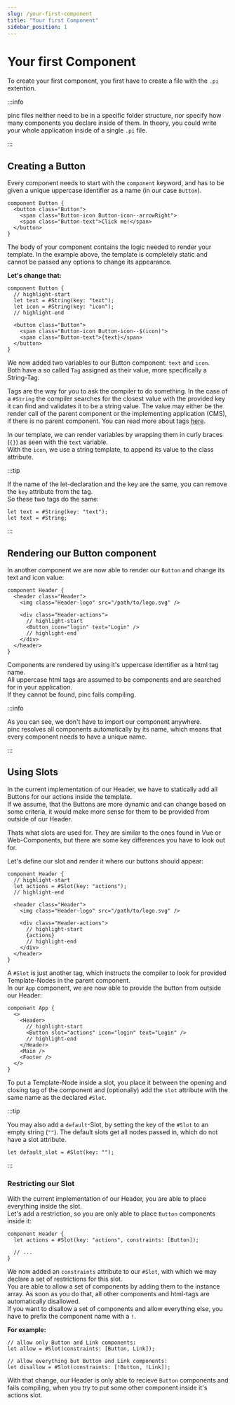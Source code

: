```yaml
---
slug: /your-first-component
title: "Your first Component"
sidebar_position: 1
---
```


# Your first Component

To create your first component, you first have to create a file with the `.pi` extention.

:::info

pinc files neither need to be in a specific folder structure, nor specify how many components you declare inside of
them. In theory, you could write your whole application inside of a single `.pi` file.

:::

## Creating a Button

Every component needs to start with the `component` keyword, and has to be given a unique uppercase identifier as a name
(in our case `Button`).

```pi title="Button.pi" showLineNumbers
component Button {
  <button class="Button">
    <span class="Button-icon Button-icon--arrowRight">
    <span class="Button-text">Click me!</span>
  </button>
}
```

The body of your component contains the logic needed to render your template. In the example above, the template is
completely static and cannot be passed any options to change its appearance.

**Let's change that:**

```pi title="Button.pi" showLineNumbers
component Button {
  // highlight-start
  let text = #String(key: "text");
  let icon = #String(key: "icon");
  // highlight-end

  <button class="Button">
    <span class="Button-icon Button-icon--$(icon)">
    <span class="Button-text">{text}</span>
  </button>
}
```

We now added two variables to our Button component: `text` and `icon`. <br /> Both have a so called `Tag` assigned as
their value, more specifically a String-Tag.

Tags are the way for you to ask the compiler to do something. In the case of a `#String` the compiler searches for the
closest value with the provided key it can find and validates it to be a string value. The value may either be the
render call of the parent component or the implementing application (CMS), if there is no parent component. You can read
more about tags [here](Language%20Features/tags).

In our template, we can render variables by wrapping them in curly braces (`{}`) as seen with the `text` variable.
<br /> With the `icon`, we use a string template, to append its value to the class attribute.

:::tip

If the name of the let-declaration and the key are the same, you can remove the `key` attribute from the tag. <br /> So
these two tags do the same:

```
let text = #String(key: "text");
let text = #String;
```

:::

## Rendering our Button component

In another component we are now able to render our `Button` and change its text and icon value:

```pi title="Header.pi" showLineNumbers
component Header {
  <header class="Header">
    <img class="Header-logo" src="/path/to/logo.svg" />

    <div class="Header-actions">
      // highlight-start
      <Button icon="login" text="Login" />
      // highlight-end
    </div>
  </header>
}
```

Components are rendered by using it's uppercase identifier as a html tag name. <br /> All uppercase html tags are
assumed to be components and are searched for in your application. <br /> If they cannot be found, pinc fails compiling.

:::info

As you can see, we don't have to import our component anywhere. <br /> pinc resolves all components automatically by its
name, which means that every component needs to have a unique name.

:::

## Using Slots

In the current implementation of our Header, we have to statically add all Buttons for our actions inside the template.
<br /> If we assume, that the Buttons are more dynamic and can change based on some criteria, it would make more sense
for them to be provided from outside of our Header.

Thats what slots are used for. They are similar to the ones found in Vue or Web-Components, but there are some key
differences you have to look out for.

Let's define our slot and render it where our buttons should appear:

```pi title="Header.pi" showLineNumbers
component Header {
  // highlight-start
  let actions = #Slot(key: "actions");
  // highlight-end

  <header class="Header">
    <img class="Header-logo" src="/path/to/logo.svg" />

    <div class="Header-actions">
      // highlight-start
      {actions}
      // highlight-end
    </div>
  </header>
}
```

A `#Slot` is just another tag, which instructs the compiler to look for provided Template-Nodes in the parent component.
<br /> In our `App` component, we are now able to provide the button from outside our Header:

```pi title="App.pi" showLineNumbers
component App {
  <>
    <Header>
      // highlight-start
      <Button slot="actions" icon="login" text="Login" />
      // highlight-end
    </Header>
    <Main />
    <Footer />
  </>
}
```

To put a Template-Node inside a slot, you place it between the opening and closing tag of the component and (optionally)
add the `slot` attribute with the same name as the declared `#Slot`. <br />

:::tip

You may also add a `default`-Slot, by setting the key of the `#Slot` to an empty string (`""`). The default slots get
all nodes passed in, which do not have a slot attribute.

```pi
let default_slot = #Slot(key: "");
```

:::

### Restricting our Slot

With the current implementation of our Header, you are able to place everything inside the slot. <br /> Let's add a
restriction, so you are only able to place `Button` components inside it:

```pi title="Header.pi" showLineNumbers
component Header {
  let actions = #Slot(key: "actions", constraints: [Button]);

  // ...
}
```

We now added an `constraints` attribute to our `#Slot`, with which we may declare a set of restrictions for this slot.
<br /> You are able to allow a set of components by adding them to the instance array. As soon as you do that, all other
components and html-tags are automatically disallowed. <br /> If you want to disallow a set of components and allow
everything else, you have to prefix the component name with a `!`. <br />

**For example:**

```pi
// allow only Button and Link components:
let allow = #Slot(constraints: [Button, Link]);

// allow everything but Button and Link components:
let disallow = #Slot(constraints: [!Button, !Link]);
```

With that change, our Header is only able to recieve `Button` components and fails compiling, when you try to put some
other component inside it's actions slot.
